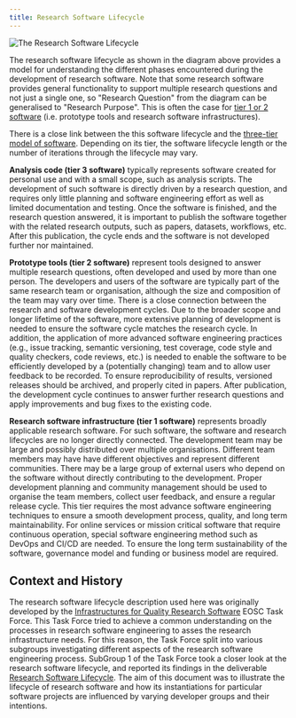 ```yaml
---
title: Research Software Lifecycle
---
```


![The Research Software Lifecycle](../../images/lifecycle.png)

The research software lifecycle as shown in the diagram above provides a model for understanding the different phases 
encountered during the development of research software. 
Note that some research software provides general functionality to support multiple research questions and not just a single one, 
so "Research Question" from the diagram can be generalised to "Research Purpose". 
This is often the case for [tier 1 or 2 software](/three_tier_model) (i.e. prototype tools and research software infrastructures).

There is a close link between the this software lifecycle and the [three-tier model of software](/three_tier_model). 
Depending on its tier, the software lifecycle length or the number of iterations through the lifecycle may vary. 

**Analysis code (tier 3 software)** typically represents software created for personal use and with a small scope, such as analysis scripts. The development of such software is directly driven 
by a research question, and requires only little planning and software engineering effort as well as limited documentation and testing. Once the software is finished, and the research question 
answered, it is important to publish the software together with the related research outputs, such as papers, datasets, workflows, etc. After this publication, the cycle ends and the software 
is not developed further nor maintained.

**Prototype tools (tier 2 software)** represent tools designed to answer multiple research questions, often developed and used by more than one person. The developers and users of the 
software are typically part of the same research team or organisation, although the size and composition of the team may vary over time. There is a close connection between the research and software 
development cycles. Due to the broader scope and longer lifetime of the software, more extensive planning of development is needed to ensure the software cycle matches the research cycle.
In addition, the application of more advanced software engineering practices (e.g., issue tracking, semantic versioning, test coverage, code style and quality checkers, code reviews, etc.) is needed
to enable the software to be efficiently developed by a (potentially changing) team and to allow user feedback to be recorded. To ensure reproducibility of results, versioned releases should 
be archived, and properly cited in papers. After publication, the development cycle continues to answer further research questions and apply improvements and bug fixes to the existing code.

**Research software infrastructure (tier 1 software)** represents broadly applicable research software. For such software, 
the software and research lifecycles are no longer directly connected. 
The development team may be large and possibly distributed over multiple organisations. 
Different team members may have have different objectives and represent different communities. 
There may be a large 
group of external users who depend on the software without directly contributing to the development. 
Proper development planning and community management should be used to organise the team members, 
collect user feedback, and ensure a regular release cycle. 
This tier requires the most advance software engineering techniques to ensure a smooth development process, quality, and long term 
maintainability. For online services or mission critical software that require continuous operation, special software engineering method such as DevOps and CI/CD are needed. To ensure the long term 
sustainability of the software, governance model and funding or business model are required.

## Context and History

The research software lifecycle description used here was originally developed by the [Infrastructures for Quality Research Software](https://eosc.eu/advisory-groups/infrastructures-quality-research-software/)
EOSC Task Force. This Task Force tried to achieve a common understanding on the processes in research software engineering to asses the research infrastructure needs. 
For this reason, the Task Force split into various subgroups investigating different aspects of the research software engineering process. 
SubGroup 1 of the Task Force took a closer look at the research software lifecycle, and reported its findings in the deliverable [Research Software Lifecycle](https://doi.org/10.5281/zenodo.8324828). 
The aim of this document was to illustrate the lifecycle of research software and how its instantiations for particular software projects are influenced by varying developer groups and their intentions. 
